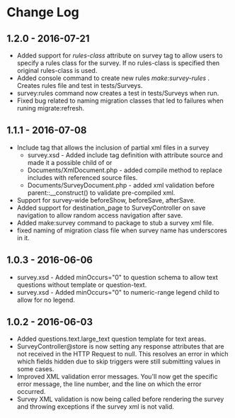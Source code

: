 # Change Log
## 1.2.0 - 2016-07-21
* Added support for *rules-class* attribute on survey tag to allow users to specify a rules class for the survey.  If no rules-class is specified then original rules-class is used.
* Added console command to create new rules *make:survey-rules <RulesClassName>*.  Creates rules file and test in tests/Surveys.
* survey:rules command now creates a test in tests/Surveys when run.
* Fixed bug related to naming migration classes that led to failures when runing migrate:refresh.

## 1.1.1 - 2016-07-08
* Include tag that allows the inclusion of partial xml files in a survey
    * survey.xsd - Added include tag definition with attribute source and made it a possible child of <survey> or <container>
    * Documents/XmlDocument.php - added compile method to replace includes with referenced source files.
    * Documents/SurveyDocument.php - added xml validation before parent::__construct() to validate pre-compiled xml.
* Support for survey-wide beforeShow, beforeSave, afterSave.
* Added support for destination_page to SurveyController on save navigation to allow random access navigation after save.
* Added make:survey command to package to stub a survey xml file.
* fixed naming of migration class file when survey name has underscores in it.

## 1.0.3 - 2016-06-06
* survey.xsd - Added minOccurs="0" to question schema to allow text questions without template or question-text.
* survey.xsd - Added minOccurs="0" to numeric-range legend child to allow for no legend.

## 1.0.2 - 2016-06-03
* Added questions.text.large_text question template for text areas.
* SurveyController@store is now setting any response attributes that are not received in the HTTP Request to null.  This resolves an error in which which fields hidden due to skip triggers were still submitting values in some cases.
* Improved XML validation error messages.  You'll now get the specific error message, the line number, and the line on which the error occurred.
* Survey XML validation is now being called before rendering the survey and throwing exceptions if the survey xml is not valid.